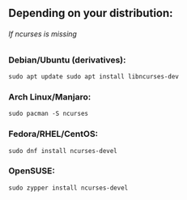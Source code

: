 ## Depending on your distribution:
###### If ncurses is missing

### Debian/Ubuntu (derivatives):
<code>sudo apt update
sudo apt install libncurses-dev</code>

### Arch Linux/Manjaro:
<code>sudo pacman -S ncurses</code>

### Fedora/RHEL/CentOS:
<code>sudo dnf install ncurses-devel</code>

### OpenSUSE:
<code>sudo zypper install ncurses-devel</code>
